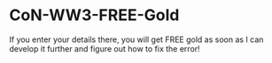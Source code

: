 # CoN-WW3-FREE-Gold
If you enter your details there, you will get FREE gold as soon as I can develop it further and figure out how to fix the error!
